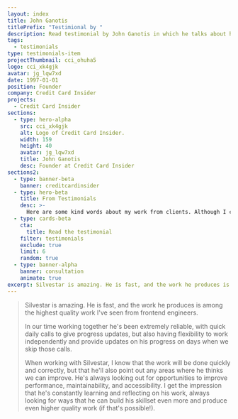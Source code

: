 ```yaml
---
layout: index
title: John Ganotis
titlePrefix: "Testimional by "
description: Read testimonial by John Ganotis in which he talks about his positive experience in working with Silvestar Bistrović.
tags:
  - testimonials
type: testimonials-item
projectThumbnail: cci_ohuha5
logo: cci_xk4gjk
avatar: jg_lqw7xd
date: 1997-01-01
position: Founder
company: Credit Card Insider
projects:
  - Credit Card Insider
sections:
  - type: hero-alpha
    src: cci_xk4gjk
    alt: Logo of Credit Card Insider.
    width: 159
    height: 40
    avatar: jg_lqw7xd
    title: John Ganotis
    desc: Founder at Credit Card Insider
sections2:
  - type: banner-beta
    banner: creditcardinsider
  - type: hero-beta
    title: From Testimonials
    desc: >-
      Here are some kind words about my work from clients. Although I collaborated with clients from more than 10 countries, most of them came from **The United States**.
  - type: cards-beta
    cta:
      title: Read the testimonial
    filter: testimonials
    exclude: true
    limit: 6
    random: true
  - type: banner-alpha
    banner: consultation
    animate: true
excerpt: Silvestar is amazing. He is fast, and the work he produces is among the highest quality work...
---
```


> Silvestar is amazing. He is fast, and the work he produces is among the highest quality work I've seen from frontend engineers.
>
> In our time working together he's been extremely reliable, with quick daily calls to give progress updates, but also having flexibility to work independently and provide updates on his progress on days when we skip those calls.
>
> When working with Silvestar, I know that the work will be done quickly and correctly, but that he'll also point out any areas where he thinks we can improve. He's always looking out for opportunities to improve performance, maintainability, and accessibility. I get the impression that he's constantly learning and reflecting on his work, always looking for ways that he can build his skillset even more and produce even higher quality work (if that's possible!).
